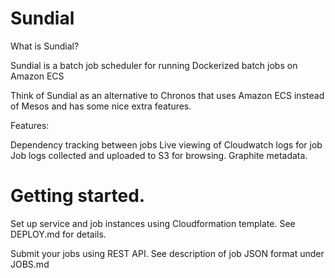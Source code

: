 # Sundial

What is Sundial?

Sundial is a batch job scheduler for running Dockerized batch jobs on Amazon ECS

Think of Sundial as an alternative to Chronos that uses Amazon ECS instead of Mesos and has some nice extra features.

Features:

Dependency tracking between jobs
Live viewing of Cloudwatch logs for job
Job logs collected and uploaded to S3 for browsing.
Graphite metadata.

# Getting started.

Set up service and job instances using Cloudformation template. See DEPLOY.md for details.

Submit your jobs using REST API. See description of job JSON format under JOBS.md

